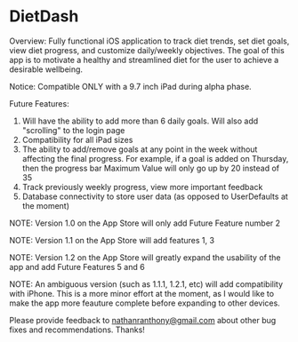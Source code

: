 # DietDash

Overview: Fully functional iOS application to track diet trends, set diet goals, view diet progress, and customize daily/weekly objectives. The goal of this app is to motivate a healthy and streamlined diet for the user to achieve a desirable wellbeing.

Notice: Compatible ONLY with a 9.7 inch iPad during alpha phase.

Future Features: 
1) Will have the ability to add more than 6 daily goals. Will also add "scrolling" to the login page
2) Compatibility for all iPad sizes
3) The ability to add/remove goals at any point in the week without affecting the final progress. For example, if a goal is added on Thursday, then the progress bar Maximum Value will only go up by 20 instead of 35
4) Track previously weekly progress, view more important feedback
5) Database connectivity to store user data (as opposed to UserDefaults at the moment)

NOTE: Version 1.0 on the App Store will only add Future Feature number 2

NOTE: Version 1.1 on the App Store will add features 1, 3

NOTE: Version 1.2 on the App Store will greatly expand the usability of the app and add Future Features 5 and 6

NOTE: An ambiguous version (such as 1.1.1, 1.2.1, etc) will add compatibility with iPhone. This is a more minor effort at the moment, as I would like to make the app more feauture complete before expanding to other devices. 

Please provide feedback to nathanranthony@gmail.com about other bug fixes and recommendations. Thanks!

